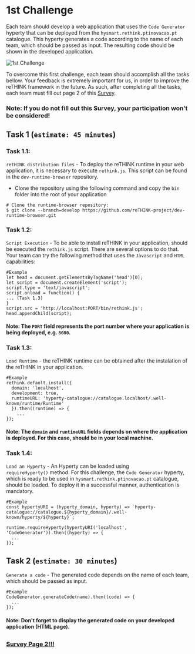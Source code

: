 # 1st Challenge

Each team should develop a web application that uses the `Code Generator` hyperty that can be deployed from the `hysmart.rethink.ptinovacao.pt` catalogue. This hyperty generates a code according to the name of each team, which should be passed as input. The resulting code should be shown in the developed application.   

![1st Challenge](https://github.com/BernardoMG/dev-reTHINK-challenge/blob/master/Figures/1-Challenge.jpg)

To overcome this first challenge, each team should accomplish all the tasks bellow. 
Your feedback is extremely important for us, in order to improve the reTHINK framework in the future. As such, after completing all the tasks, each team must fill out page 2 of this [Survey](https://docs.google.com/forms/d/e/1FAIpQLSeFt56Ura0zkTqg_VX9od_jBZtE3-2mt_urTFvxsoRuQ3uJRw/viewform). 

### Note: If you do not fill out this Survey, your participation won't be considered! 

## Task 1 (`estimate: 45 minutes`)

### Task 1.1:

`reTHINK distribution files` - To deploy the reTHINK runtime in your web application, it is necessary to execute `rethink.js`. This script can be found in the `dev-runtime-browser` repository. 

* Clone the repository using the following command and copy the `bin` folder into the root of your application 

```shell
# Clone the runtime-browser repository:
$ git clone --branch=develop https://github.com/reTHINK-project/dev-runtime-browser.git
```

### Task 1.2:

`Script Execution` - To be able to install reTHINK in your application, should be executed the `rethink.js` script. There are several options to do that. Your team can try the following method that uses the `Javascript` and `HTML` capabilities:

```shell
#Example
let head = document.getElementsByTagName('head')[0];
let script = document.createElement('script');
script.type = 'text/javascript';
script.onload = function() {
... (Task 1.3)
}
script.src = 'http://localhost:PORT/bin/rethink.js';
head.appendChild(script);
```

#### Note: The `PORT` field represents the port number where your application is being deployed, e.g. `8080`.

### Task 1.3:

`Load Runtime` - the reTHINK runtime can be obtained after the instalation of the reTHINK in your application.

```shell
#Example
rethink.default.install({ 
  domain: 'localhost',
  development: true,
  runtimeURL: 'hyperty-catalogue://catalogue.localhost/.well-known/runtime/Runtime'
  }).then((runtime) => {
    ... 
});
```

#### Note: The `domain` and `runtimeURL` fields depends on where the application is deployed. For this case, should be in your local machine.


### Task 1.4:

`Load an Hyperty` - An Hyperty can be loaded using `requireHyperty()` method. For this challenge, the `Code Generator` hyperty, which is ready to be used in `hysmart.rethink.ptinovacao.pt` catalogue, should be loaded. To deploy it in a successful manner, authentication is mandatory.

```shell
#Example
const hypertyURI = (hyperty_domain, hyperty) => `hyperty-catalogue://catalogue.${hyperty_domain}/.well-known/hyperty/${hyperty}`;

runtime.requireHyperty(hypertyURI('localhost', 'CodeGenerator')).then((hyperty) => {
  ...
});
```

## Task 2 (`estimate: 30 minutes`)

`Generate a code` - The generated code depends on the name of each team, which should be passed as input.

```shell
#Example
CodeGenerator.generateCode(name).then((code) => {
  ...
});
```

#### Note: Don't forget to display the generated code on your developed application (HTML page).

##

### [Survey Page 2!!!](https://docs.google.com/forms/d/e/1FAIpQLSeFt56Ura0zkTqg_VX9od_jBZtE3-2mt_urTFvxsoRuQ3uJRw/viewform) 
